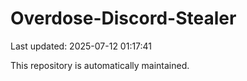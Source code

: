 # Overdose-Discord-Stealer

Last updated: 2025-07-12 01:17:41

This repository is automatically maintained.
